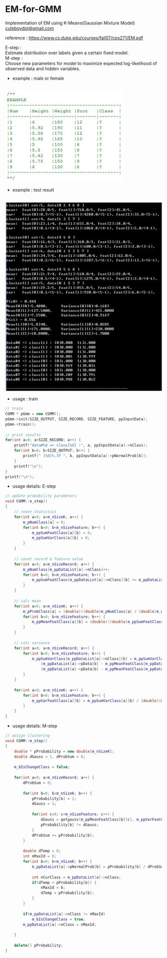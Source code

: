 # EM-for-GMM
Implementation of EM using K-Means(Gaussian Mixture Model)  
cuteboydot@gmail.com  

reference : https://www.cs.duke.edu/courses/fall07/cps271/EM.pdf  

E-step :  
Estimate distribution over labels given a certain fixed model.  
M-step :  
Choose new parameters for model to maximize expected log-likelihood of observed data and hidden variables.  

- example : male or female  
<br>
<img src="https://github.com/cuteboydot/Em-for-GMM/blob/master/img/maleorfemale.JPG" />
</br>

- example : test result  
<br>
<img src="https://github.com/cuteboydot/Em-for-GMM/blob/master/img/em_result.JPG" />
</br>

- usage : train  
```cpp  
// train
CGMM * pGmm = new CGMM();
pGmm->init(SIZE_OUTPUT, SIZE_RECORD, SIZE_FEATURE, ppInputData);
pGmm->train();

// print results
for(int a=0; a<SIZE_RECORD; a++) {
	printf("data#%d => class[%d] :", a, ppInputData[a]->nClass);
	for(int b=0; b<SIZE_OUTPUT; b++) {
		printf(" [%d]%.3f ", b, ppInputData[a]->pNormalProb[b]);
	}
	printf("\n");
}
printf("\n");
```
- usage details: E-step  
```cpp  
// update probability parameters
void CGMM::e_step()
{
	// reset statistics
	for(int a=0; a<m_nSizeK; a++) {
		m_pNumClass[a] = 0;
		for(int b=0; b<m_nSizeFeature; b++) {
			m_ppSumFeatClass[a][b] = 0; 
			m_ppSumVarClass[a][b] = 0;
		}
	}

	// count record & feature value
	for(int a=0; a<m_nSizeRecord; a++) {
		m_pNumClass[m_ppDataList[a]->nClass]++;
		for(int b=0; b<m_nSizeFeature; b++) {
			m_ppSumFeatClass[m_ppDataList[a]->nClass][b] += m_ppDataList[a]->pData[b]; 
		}
	}

	// calc mean
	for(int a=0; a<m_nSizeK; a++) {
		m_pProbClass[a] = (double)((double)m_pNumClass[a] / (double)m_nSizeRecord);
		for(int b=0; b<m_nSizeFeature; b++) {
			m_ppMeanFeatClass[a][b] = (double)((double)m_ppSumFeatClass[a][b] / (double)m_pNumClass[a]);
		}
	}

	// calc variance
	for(int a=0; a<m_nSizeRecord; a++) {
		for(int b=0; b<m_nSizeFeature; b++) {
			m_ppSumVarClass[m_ppDataList[a]->nClass][b] = m_ppSumVarClass[m_ppDataList[a]->nClass][b] + 
				(m_ppDataList[a]->pData[b] - m_ppMeanFeatClass[m_ppDataList[a]->nClass][b]) * 
				(m_ppDataList[a]->pData[b] - m_ppMeanFeatClass[m_ppDataList[a]->nClass][b]);
		} 
	}

	for(int a=0; a<m_nSizeK; a++) {
		for(int b=0; b<m_nSizeFeature; b++) {
			m_ppVarFeatClass[a][b] = m_ppSumVarClass[a][b] / (double)(m_pNumClass[a] - 1);
		}
	}	
}
```
- usage details: M-step  
```cpp  
// assign clustering
void CGMM::m_step()
{
	double * pProbability = new double[m_nSizeK];
	double dGauss = 1, dProbSum = 0;
	
	m_bIsChangeClass = false;

	for(int a=0; a<m_nSizeRecord; a++) {
		dProbSum = 0;

		for(int b=0; b<m_nSizeK; b++) {
			pProbability[b] = 1;
			dGauss = 1;
			
			for(int c=0; c<m_nSizeFeature; c++) {
				dGauss = getgauss(m_ppMeanFeatClass[b][c], m_ppVarFeatClass[b][c], m_ppDataList[a]->pData[c]);
				pProbability[b] *= dGauss;
			}
			dProbSum += pProbability[b];
		}

		double dTemp = 0;
		int nMaxId = 0;
		for(int b=0; b<m_nSizeK; b++) {
			m_ppDataList[a]->pNormalProb[b] = pProbability[b] / dProbSum;

			int nCurClass = m_ppDataList[a]->nClass;
			if(dTemp < pProbability[b]) {
				nMaxId = b;
				dTemp = pProbability[b];
			}
		}

		if(m_ppDataList[a]->nClass != nMaxId)
			m_bIsChangeClass = true;
		m_ppDataList[a]->nClass = nMaxId;

	}

	delete[] pProbability;
}
```
